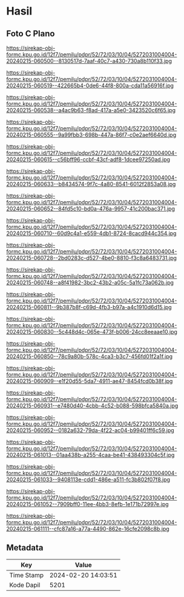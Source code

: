 # Hasil

## Foto C Plano

https://sirekap-obj-formc.kpu.go.id/12f7/pemilu/pdpr/52/72/03/10/04/5272031004004-20240215-060500--8130517d-7aaf-40c7-a430-730a8b110f33.jpg

https://sirekap-obj-formc.kpu.go.id/12f7/pemilu/pdpr/52/72/03/10/04/5272031004004-20240215-060519--422665b4-0de6-44f8-800a-cda11a56916f.jpg

https://sirekap-obj-formc.kpu.go.id/12f7/pemilu/pdpr/52/72/03/10/04/5272031004004-20240215-060538--a4ac9b63-f8ad-417a-a5e0-3423520c6f65.jpg

https://sirekap-obj-formc.kpu.go.id/12f7/pemilu/pdpr/52/72/03/10/04/5272031004004-20240215-060555--9a99fbb3-698b-447a-86f7-c0e2aef6640d.jpg

https://sirekap-obj-formc.kpu.go.id/12f7/pemilu/pdpr/52/72/03/10/04/5272031004004-20240215-060615--c56bff96-ccbf-43cf-adf8-1dcee97250ad.jpg

https://sirekap-obj-formc.kpu.go.id/12f7/pemilu/pdpr/52/72/03/10/04/5272031004004-20240215-060633--b8434574-9f7c-4a80-8541-6012f2853a08.jpg

https://sirekap-obj-formc.kpu.go.id/12f7/pemilu/pdpr/52/72/03/10/04/5272031004004-20240215-060652--84fd5c10-bd0a-476a-9957-41c200bac371.jpg

https://sirekap-obj-formc.kpu.go.id/12f7/pemilu/pdpr/52/72/03/10/04/5272031004004-20240215-060710--60d9c4a1-e559-4db1-8724-8cacd944c354.jpg

https://sirekap-obj-formc.kpu.go.id/12f7/pemilu/pdpr/52/72/03/10/04/5272031004004-20240215-060728--2bd0283c-d527-4be0-8810-f3c8a6483731.jpg

https://sirekap-obj-formc.kpu.go.id/12f7/pemilu/pdpr/52/72/03/10/04/5272031004004-20240215-060748--a8f41982-3bc2-43b2-a05c-5a1fc73a062b.jpg

https://sirekap-obj-formc.kpu.go.id/12f7/pemilu/pdpr/52/72/03/10/04/5272031004004-20240215-060811--9b387b8f-c69d-4fb3-b97a-a4c1910d6d15.jpg

https://sirekap-obj-formc.kpu.go.id/12f7/pemilu/pdpr/52/72/03/10/04/5272031004004-20240215-060830--5c448d4c-065e-473f-b006-24cc8eeaae10.jpg

https://sirekap-obj-formc.kpu.go.id/12f7/pemilu/pdpr/52/72/03/10/04/5272031004004-20240215-060850--78c9a80b-578c-4ca3-b3c7-456fd01f2a1f.jpg

https://sirekap-obj-formc.kpu.go.id/12f7/pemilu/pdpr/52/72/03/10/04/5272031004004-20240215-060909--e1f20d55-5da7-4911-ae47-8454fcd0b38f.jpg

https://sirekap-obj-formc.kpu.go.id/12f7/pemilu/pdpr/52/72/03/10/04/5272031004004-20240215-060931--e7480d40-4cbb-4c52-b088-598bfca5840a.jpg

https://sirekap-obj-formc.kpu.go.id/12f7/pemilu/pdpr/52/72/03/10/04/5272031004004-20240215-060952--0182a632-79da-4f22-ac04-b99401ff6c59.jpg

https://sirekap-obj-formc.kpu.go.id/12f7/pemilu/pdpr/52/72/03/10/04/5272031004004-20240215-061013--01aa438b-a255-4caa-be41-438493304c5f.jpg

https://sirekap-obj-formc.kpu.go.id/12f7/pemilu/pdpr/52/72/03/10/04/5272031004004-20240215-061033--9408113e-cdd1-486e-a511-fc3b802f07f8.jpg

https://sirekap-obj-formc.kpu.go.id/12f7/pemilu/pdpr/52/72/03/10/04/5272031004004-20240215-061052--7909bff0-11ee-4bb3-8efb-1e171b72997e.jpg

https://sirekap-obj-formc.kpu.go.id/12f7/pemilu/pdpr/52/72/03/10/04/5272031004004-20240215-061111--cfc87a16-a77a-4490-862e-16cfe2098c8b.jpg


## Metadata

| Key        | Value               |
| ---------- | ------------------- |
| Time Stamp | 2024-02-20 14:03:51 |
| Kode Dapil | 5201                |



